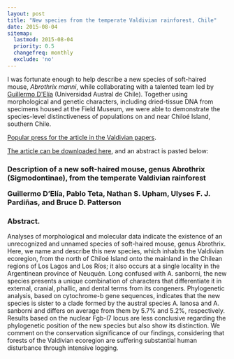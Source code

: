 ```yaml
---
layout: post
title: "New species from the temperate Valdivian rainforest, Chile"
date: 2015-08-04
sitemap:
  lastmod: 2015-08-04
  priority: 0.5
  changefreq: monthly
  exclude: 'no'
---
```


I was fortunate enough to help describe a new species of soft-haired mouse, <i>Abrothrix manni</i>, while collaborating with a talented team led by [Guillermo D'Elía](https://www.researchgate.net/profile/Guillermo_DElia) (Universidad Austral de Chile).  Together using morphological and genetic characters, including dried-tissue DNA from specimens housed at the Field Museum, we were able to demonstrate the species-level distinctiveness of populations on and near Chiloé Island, southern Chile.

[Popular press for the article in the Valdivian papers](http://www.australvaldivia.cl/impresa/2015/09/03/full/cuerpo-principal/2/texto/).

[The article can be downloaded here](https://www.researchgate.net/publication/280627167_Description_of_a_new_soft-haired_mouse_genus_Abrothrix_%28Sigmodontinae%29_from_the_temperate_Valdivian_rainforest), and an abstract is pasted below:

<h3>Description of a new soft-haired mouse, genus Abrothrix (Sigmodontinae), from the temperate Valdivian rainforest
<p>
Guillermo D’Elía, Pablo Teta, Nathan S. Upham, Ulyses F. J. Pardiñas, and Bruce D. Patterson
</p>
</h3>

<h3>Abstract. </h3>
Analyses of morphological and molecular data indicate the existence of an unrecognized and unnamed species of soft-haired mouse, genus Abrothrix. Here, we name and describe this new species, which inhabits the Valdivian ecoregion, from the north of Chiloé Island onto the mainland in the Chilean regions of Los Lagos and Los Ríos; it also occurs at a single locality in the Argentinean province of Neuquén. Long confused with A. sanborni, the new species presents a unique combination of characters that differentiate it in external, cranial, phallic, and dental terms from its congeners. Phylogenetic analysis, based on cytochrome-b gene sequences, indicates that the new species is sister to a clade formed by the austral species A. lanosa and A. sanborni and differs on average from them by 5.7% and 5.2%, respectively. Results based on the nuclear Fgb-I7 locus are less conclusive regarding the phylogenetic position of the new species but also show its distinction. We comment on the conservation significance of our findings, considering that forests of the Valdivian ecoregion are suffering substantial human disturbance through intensive logging.

